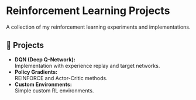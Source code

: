 
# Reinforcement Learning Projects

A collection of my reinforcement learning experiments and implementations.

## 🚀 Projects

- **DQN (Deep Q-Network):**  
  Implementation with experience replay and target networks.
- **Policy Gradients:**  
  REINFORCE and Actor-Critic methods.
- **Custom Environments:**  
  Simple custom RL environments.
